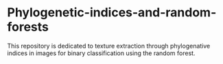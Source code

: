 # Phylogenetic-indices-and-random-forests
This repository is dedicated to texture extraction through phylogenative indices in images for binary classification using the random forest.
